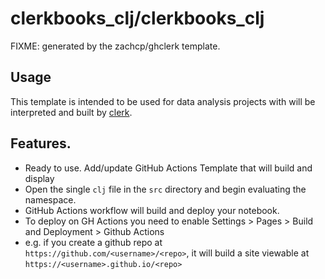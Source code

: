 # clerkbooks_clj/clerkbooks_clj

FIXME: generated by the zachcp/ghclerk template.

## Usage

This template is intended to be used for data analysis projects with will 
be interpreted and built by [clerk](https://github.com/nextjournal/clerk).



## Features.

- Ready to use. Add/update GitHub Actions Template that will build and display
- Open the single `clj` file in the `src` directory and begin evaluating the namespace.
- GitHub Actions workflow will build and deploy your notebook.
- To deploy on GH Actions you need to enable Settings > Pages > Build and Deployment > Github Actions
- e.g. if you create a github repo at `https://github.com/<username>/<repo>`, it will build a site viewable at `https://<username>.github.io/<repo>`

